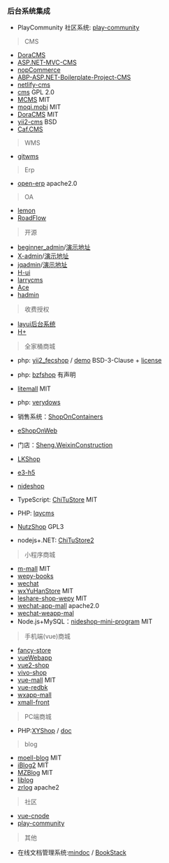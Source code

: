 ### 后台系统集成

- PlayCommunity 社区系统: [play-community](https://github.com/playcommunity/play-community)

> CMS

- [DoraCMS](https://github.com/doramart/DoraCMS)
- [ASP.NET-MVC-CMS](https://github.com/SeriaWei/ASP.NET-MVC-CMS)
- [nopCommerce](https://github.com/nopSolutions/nopCommerce)
- [ABP-ASP.NET-Boilerplate-Project-CMS](https://github.com/Jimmey-Jiang/ABP-ASP.NET-Boilerplate-Project-CMS)
- [netlify-cms](https://github.com/netlify/netlify-cms)
- [cms](https://github.com/jsix/cms) GPL 2.0
- [MCMS](https://github.com/ming-soft/MCMS) MIT
- [moqi.mobi](https://github.com/phodal/moqi.mobi) MIT
- [DoraCMS](https://github.com/doramart/DoraCMS) MIT
- [yii2-cms](https://github.com/yiichina/yii2-cms) BSD
- [Caf.CMS](https://github.com/crazyants/Caf.CMS)

> WMS

- [gitwms](https://github.com/hechenqingyuan/gitwms)


> Erp

- [open-erp](https://github.com/firebata/open-erp) apache2.0


> OA

- [lemon](https://github.com/xuhuisheng/lemon)
- [RoadFlow](https://github.com/Siyy/RoadFlow)

> 开源

- [beginner_admin](https://gitee.com/besteasyteam/beginner_admin)/[演示地址](http://m.zhengjinfan.cn/)
- [X-admin](https://gitee.com/daniuit/X-admin/tree/V1.0/)/[演示地址](http://x.xuebingsi.com/)
- [jqadmin](https://gitee.com/jqcool/jqadmin)/[演示地址](https://jqadmin.jqcool.net/)
- [H-ui](http://www.h-ui.net/H-ui.admin.shtml)
- [larrycms](https://github.com/larryqin/larrycms)
- [Ace](https://github.com/bopoda/ace)
- [hadmin](https://github.com/huangyaoxin/hAdmin)

> 收费授权

- [layui后台系统](http://yanshi.sucaihuo.com/modals/32/3252/demo/)
- [H+](http://www.zi-han.net)


> 全家桶商城

- php: [yii2_fecshop](https://github.com/fecshop/yii2_fecshop) / [demo](http://www.fecshop.com/nav) BSD-3-Clause + [license](http://www.fecshop.com/license)
- php: [bzfshop](https://github.com/bzfshop-net/bzfshop) 有声明
- [litemall](https://github.com/linlinjava/litemall) MIT
- php: [verydows](https://github.com/Verytops/verydows)


- 销售系统：[ShopOnContainers](https://github.com/dotnet-architecture/eShopOnContainers)
- [eShopOnWeb](https://github.com/dotnet-architecture/eShopOnWeb)
- 门店：[Sheng.WeixinConstruction](https://github.com/iccb1013/Sheng.WeixinConstruction)
- [LKShop](https://github.com/Shuyun123/LKShop)
- [e3-h5](https://github.com/huihoo/e3-h5)
- [nideshop](https://github.com/tumobi/nideshop)
- TypeScript: [ChiTuStore](https://github.com/ansiboy/ChiTuStore) MIT
- PHP: [lqycms](https://github.com/Fanli2012/lqycms)
- [NutzShop](https://github.com/Wizzercn/NutzShop) GPL3
- nodejs+.NET: [ChiTuStore2](https://github.com/maishumaishu/ChiTuStore2)


> 小程序商城

- [m-mall](https://github.com/skyvow/m-mall) MIT
- [wepy-books](https://github.com/KingJeason/wepy-books)
- [wechat](https://github.com/htmlk/wechat)
- [wxYuHanStore](https://github.com/dyq086/wxYuHanStore) MIT
- [leshare-shop-wepy](https://github.com/coolhwm/leshare-shop-wepy) MIT
- [wechat-app-mall](https://github.com/EastWorld/wechat-app-mall) apache2.0
- [wechat-weapp-mal](https://github.com/liuxuanqiang/wechat-weapp-mall)
- Node.js+MySQL：[nideshop-mini-program](https://github.com/tumobi/nideshop-mini-program) MIT


> 手机端(vue)商城

- [fancy-store](https://github.com/czero1995/fancy-store)
- [vueWebapp](https://github.com/vincentSea/vueWebapp)
- [vue2-shop](https://github.com/nemo-tree/vue2-shop)
- [vivo-shop](https://github.com/Mynameisfwk/vivo-shop)
- [vue-mall](https://github.com/yucccc/vue-mall) MIT
- [vue-redbk](https://github.com/wenqiii/vue-redbk)
- [wxapp-mall](https://github.com/lin-xin/wxapp-mall)
- [xmall-front](https://github.com/Exrick/xmall-front)


> PC端商城

- PHP:[XYShop](https://github.com/freedomlizhigang/XYShop) / [doc](https://www.kancloud.cn/li2016/xiyi-manage-help/432741)


> blog

- [moell-blog](https://github.com/moell-peng/moell-blog) MIT
- [iBlog2](https://github.com/eshengsky/iBlog2) MIT
- [MZBlog](https://github.com/qihangnet/MZBlog) MIT
- [liblog](https://github.com/livisky/liblog)
- [zrlog](https://github.com/94fzb/zrlog) apache2


> 社区

- [vue-cnode](https://github.com/microzz/vue-cnode)
- [play-community](https://github.com/playcommunity/play-community)


> 其他

- 在线文档管理系统:[mindoc](https://github.com/lifei6671/mindoc) / [BookStack](https://github.com/TruthHun/BookStack)